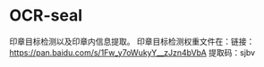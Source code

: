 # OCR-seal
印章目标检测以及印章内信息提取。
印章目标检测权重文件在：链接：https://pan.baidu.com/s/1Fw_y7oWukyY__zJzn4bVbA 提取码：sjbv
